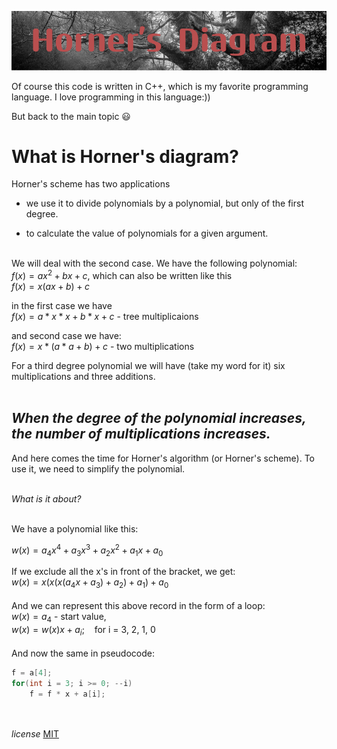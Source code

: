 
![alt text](HornerDiagram.png)

Of course this code is written in C++, which is my favorite programming language. I love programming in this language:))

But back to the main topic :smiley:


**What is Horner's diagram?**
==
Horner's scheme has two applications<br />

- we use it to divide polynomials by a polynomial, but only of the first degree.

- to calculate the value of polynomials for a given argument.<br /><br />

We will deal with the second case. We have the following polynomial:<br />
$`f(x) = ax^2 + bx + c`$, which can also be written like this<br />
$`f(x) = x(ax + b) + c`$

in the first case we have<br />
$f(x) = a * x * x + b * x + c$  - tree multiplicaions

and second case we have:<br />
$`f(x) = x * (a * a + b) + c`$ - two multiplications
 
For a third degree polynomial we will have (take my word 
for it) six multiplications and three additions.<br><br>

***When the degree of the polynomial increases, the number of multiplications increases.***
--

And here comes the time for Horner's algorithm (or Horner's scheme). To use it, we need to simplify the polynomial.<br><br>

*What is it about?*<br><br>

We have a polynomial like this:

$`w(x) = a_4x^4 + a_3x^3 + a_2x^2 + a_1x + a_0`$


If we exclude all the x's in front of the bracket, we get:<br />
$`w(x) = x(x(x(a_4x + a_3) + a_2) + a_1) + a_0`$<br /><br />
And we can represent this above record in the form of a loop:<br />
$`w(x) = a_4`$ - start value,<br />
$`w(x) = w(x)x + a_i`$;$`~~~`$ for i = 3, 2, 1, 0<br /><br />
And now the same in pseudocode:<br />
```c
f = a[4];
for(int i = 3; i >= 0; --i)
    f = f * x + a[i];
```
<br /><br />
*license* 
[MIT](https://choosealicense.com/licenses/mit/)
